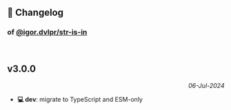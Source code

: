 ## 📒 Changelog

### of [@igor.dvlpr/str-is-in](https://github.com/igorskyflyer/npm-str-is-in)

<br>

## v3.0.0

<p align="right"><em>06-Jul-2024</em></p>

- **💻 dev**: migrate to TypeScript and ESM-only

